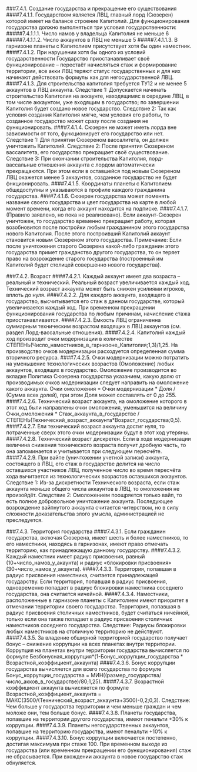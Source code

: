 ﻿###7.4.1.	Создание государства и прекращение его существования
####7.4.1.1.
Государством является ЛВЦ, главный лорд (Сюзерен) которой имеет на балансе строение Капитолий. Для функционирования государства должно выполняться три условия государственности:
#####7.4.1.1.1.
Число намов у владельца Капитолия не меньше 6
#####7.4.1.1.2.
Число аккаунтов в ЛВЦ не меньше 5
#####7.4.1.1.3.
В гарнизоне планеты с Капитолием присутствует хотя бы один наместник.
####7.4.1.2.
При нарушении хотя бы одного из условий государственности Государство приостанавливает своё функционирование – перестаёт начисляться стаж и формирование территории, все акки ЛВЦ теряют статус государственных и для них начинают действовать формулы как для негосударственной ЛВЦ.
####7.4.1.3.
Для строительства капитолия требуется ТУ12 и не менее 5 аккаунтов в ЛВЦ аккаунта. Следствие 1: Допускается начинать строительство Капитолия на аккаунте, находящимяс в середине ЛВЦ, в том числе аккаунтом, уже входящим в государство; по завершении Капитолия будет создано новое государство. Следствие 2: Так как условия создания Капитолия мягче, чем условия его работы, то созданное государство может сразу после создания не функционировать.
####7.4.1.4.
Сюзерен не может иметь лорда вне зависимости от того, функционирует его государство или нет. Следствие 1: Для принятии Сюзереном вассалитета, он должен уничтожить Капитолий. Следствие 2: После принятия Сюзереном вассалитета, его государство прекращает своё существование. Следствие 3: При окончании строительства Капитолия, лорд-вассальные отношения аккаунта с лордом автоматически прекращаются. При этом если в оставшейся под новым Сюзереном ЛВЦ окажется менее 5 аккаунтов, созданное государство не будет фнкционировать.
####7.4.1.5.
Координаты планеты с Капитолием общедоступны и указываются в профиле каждого гражданина государства.
####7.4.1.6.
Сюзерен государства может поменять название своего государства и цвет государства на карте в любой момент времени, когда его аккаунт находится на подписке.
####7.4.1.7.
(Правило заявлено, но пока не реализовано). Если аккаунт-Сюзерен уничтожен, то государство временно прекращает работу, которая возобновится после постройки любым гражданином этого государства нового Капитолия. После этого построивший Капитолий аккаунт становится новым Сюзереном этого государства. Примечание: Если после уничтожения старого Сюзерена какой-либо гражданин этого государства примет гражданство другого государства, то он теряет право на возрождение старого государства (построенный им Капитолий будет столицей совершенно нового государства).

###7.4.2.	Возраст
####7.4.2.1.
Каждый аккаунт имеет два возраста – реальный и технический. Реальный возраст увеличивается каждый ход. Технический возраст аккаунта может быть снижен усилиями игроков, вплоть до нуля.
####7.4.2.2.
Для каждого аккаунта, входящего в государство, высчитывается его стаж в данном государстве, который увеличивается каждый ход. При временном прекращении функционирования государства по любым причинам, начисление стажа приостанавливается.
####7.4.2.3.
Ёмкость ЛВЦ ограниченна суммарным техническим возрастом входящих в ЛВЦ аккаунтов (см. раздел Лорд-вассальные отношения).
####7.4.2.4.
Капитолий каждый ход производит очки модернизации в количестве СТЕПЕНЬ(Число_наместников_в_гарнизоне_Капитолия;1,3)/1,25. На производство очков модернизации расходуется определенная сумма вторичного ресурса.
####7.4.2.5.
Очки модернизации можно потратить на уменьшение технологических возрастов (Омоложение) любых аккаунтов, входящих в государство. Омоложение производится во вкладке Политика Сюзерена государства указанием, какую долю от производимых очков модернизации следует направить на омоложение какого аккаунта. Очки омоложения = Очки модернизации * Доля / (Сумма всех долей), при этом Доля может составлять от 0 до 255.
####7.4.2.6.
Технический возраст аккаунта, на омоложение которого в этот ход были направлены очки омоложения, уменьшится на величину Очки_омоложения * Стаж_аккаунта_в_государстве / СТЕПЕНЬ(Технический_возраст_аккаунта*Возраст_государства;0,5).
####7.4.2.7.
Ели технический возраст аккаунта достиг нуля, то потраченные сверх этого очки модернизации будут в этот ход утеряны.
####7.4.2.8.
Технический возраст дискретен. Если в ходе модернизации величина снижения технического возраста получит дробную часть, то она запоминается и учитывается при следующем пересчёте.
####7.4.2.9.
При вайпе (уничтожении учетной записи) аккаунта, состоящего в ЛВЦ, его стаж в государстве делится на число оставшихся участников ЛВЦ, полученное число во время пересчёта хода вычитается из технологических возрастов оставшихся аккаунтов. Следствие 1: Из-за дискретности Технического возраста, если стаж аккаунта меньше общего числа аккаунтов в ЛВЦ, то омоложения не произойдёт. Следствие 2: Омоложением поощряется только вайп, то есть полное добровольное уничтожение аккаунта. Последующее возрождение вайпнутого аккаунта считается читерством, но в силу сложности доказательства злого умысла, администрацией не преследуется.

###7.4.3.	Территория государства
####7.4.3.1.
Если гражданин государства, включая Сюзерена, имеет шесть и более наместников, то его наместники, находясь в гарнизонах, имеют право отмечать территорию, как принадлежащую данному государству.
####7.4.3.2.
Каждый наместник имеет радиус присвоения, равный (10+число_намов_у_акаунта) и радиус «блокировки присвоения» (30+число_намов_у_акаунта).
####7.4.3.3.
Территория, попавшая в радиус присвоения наместника, считается принадлежащей государству. Если территория, попавшая в радиус присвоения, одновременно попадает в радиус блокировки наместника соседнего государства, она считается ничейной.
####7.4.3.4.
Наместники, расположенные в гарнизоне планеты с Капитолием имеют приоритет в отмечании территории своего государства. Территория, попавшая в радиус присвоения столичных наместников, будет считаться ничейной, только если она также попадает в радиус присвоения столичных наместников соседнего государства. Следствие: Радиусы блокировки любых наместников на столичную территорию не действуют.
####7.4.3.5.
За владение обширной территорией государство получает бонус – снижение коррупции на всех планетах внутри территории. Коррупция на планетах внутри территории государства вычисляется по формуле Безбонусная_коррупция*(1-Бонус_коррупции_государства * Возрастной_коэффициент_аккаунта)
####7.4.3.6.
Бонус коррупции государства вычисляется для всего государства по формуле Бонус_коррупции_государства = МИН((размер_государства/число_акков_в_государстве)/80;1,25).
####7.4.3.7.
Возрастной коэффициент аккаунта вычисляется по формуле Возрастной_коэффициент_аккаунта = МАКС(3500/(Технический_возраст_аккаунта+3500)-0,2;0,3). Следствие: Чем больше у государства территории и чем меньше граждан и чем моложе они, тем больше бонус.
####7.4.3.8.
Планеты государства, попавшие на территории другого государства, имеют пенальти +30% к коррупции.
####7.4.3.9.
Планеты негосударственных аккаунтов, попавшие на территорию государства, имеют пенальти +10% к коррупции.
####7.4.3.10.
Бонус коррупции включается постепенно, достигая максимума при стаже 100. При временном выходе из государства (или временном прекращении его функционирования) стаж не сбрасывается. При вхождении аккаунта в новое государство стаж обнуляется.